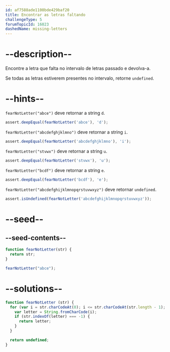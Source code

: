 ```yaml
---
id: af7588ade1100bde429baf20
title: Encontrar as letras faltando
challengeType: 5
forumTopicId: 16023
dashedName: missing-letters
---
```


# --description--

Encontre a letra que falta no intervalo de letras passado e devolva-a.

Se todas as letras estiverem presentes no intervalo, retorne `undefined`.

# --hints--

`fearNotLetter("abce")` deve retornar a string `d`.

```js
assert.deepEqual(fearNotLetter('abce'), 'd');
```

`fearNotLetter("abcdefghjklmno")` deve retornar a string `i`.

```js
assert.deepEqual(fearNotLetter('abcdefghjklmno'), 'i');
```

`fearNotLetter("stvwx")` deve retornar a string `u`.

```js
assert.deepEqual(fearNotLetter('stvwx'), 'u');
```

`fearNotLetter("bcdf")` deve retornar a string `e`.

```js
assert.deepEqual(fearNotLetter('bcdf'), 'e');
```

`fearNotLetter("abcdefghijklmnopqrstuvwxyz")` deve retornar `undefined`.

```js
assert.isUndefined(fearNotLetter('abcdefghijklmnopqrstuvwxyz'));
```

# --seed--

## --seed-contents--

```js
function fearNotLetter(str) {
  return str;
}

fearNotLetter("abce");
```

# --solutions--

```js
function fearNotLetter (str) {
  for (var i = str.charCodeAt(0); i <= str.charCodeAt(str.length - 1); i++) {
    var letter = String.fromCharCode(i);
    if (str.indexOf(letter) === -1) {
      return letter;
    }
  }

  return undefined;
}
```
